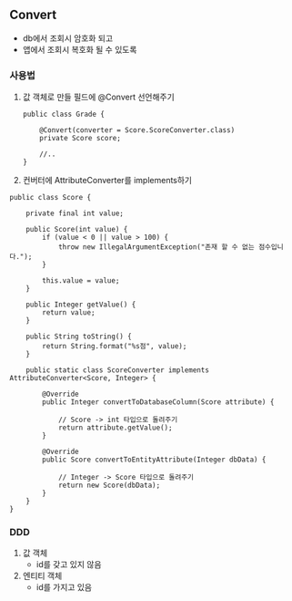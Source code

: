 ## Convert
- db에서 조회시 암호화 되고
- 앱에서 조회시 복호화 될 수 있도록

### 사용법
1. 값 객체로 만들 필드에 @Convert 선언해주기
    ```
    public class Grade {

        @Convert(converter = Score.ScoreConverter.class)
        private Score score;

        //..
    }
    ```
2. 컨버터에 AttributeConverter를 implements하기
```
public class Score {

    private final int value;

    public Score(int value) {
        if (value < 0 || value > 100) {
            throw new IllegalArgumentException("존재 할 수 없는 점수입니다.");
        }

        this.value = value;
    }

    public Integer getValue() {
        return value;
    }

    public String toString() {
        return String.format("%s점", value);
    }

    public static class ScoreConverter implements AttributeConverter<Score, Integer> {

        @Override
        public Integer convertToDatabaseColumn(Score attribute) {

            // Score -> int 타입으로 돌려주기
            return attribute.getValue();
        }

        @Override
        public Score convertToEntityAttribute(Integer dbData) {

            // Integer -> Score 타입으로 돌려주기
            return new Score(dbData);
        }
    }
}
```
### DDD
1. 값 객체
    - id를 갖고 있지 않음
2. 엔티티 객체
    - id를 가지고 있음